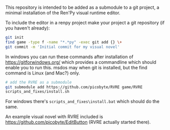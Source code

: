 This repository is intended to be added as a submodule to a git project, a minimal installation of the Ren'Py visual runtime editor.

To include the editor in a renpy project make your project a git repository (if you haven't already):

```bash
git init
find game -type f -name "*.*py" -exec git add {} \+
git commit -m 'Initial commit for my visual novel'
```

In windows you can run these commands after installation of  https://gitforwindows.org/ which provides a commandline which should enable you to run this. msdos may when git is installed, but the find command is Linux (and Mac?) only. 

```bash
# add the RVRE as a submodule 
git submodule add https://github.com/picobyte/RVRE game/RVRE
scripts_and_fixes/install.sh
```
For windows there's `scripts_and_fixes\install.bat` which should do the same.

An example visual novel with RVRE included is https://github.com/picobyte/EditButton (RVRE actually started there).
